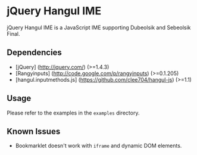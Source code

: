 jQuery Hangul IME
=================
jQuery Hangul IME is a JavaScript IME supporting Dubeolsik and Sebeolsik Final.

Dependencies
------------
* [jQuery] (http://jquery.com/) (>=1.4.3)
* [Rangyinputs] (http://code.google.com/p/rangyinputs) (>=0.1.205)
* [hangul.inputmethods.js] (https://github.com/clee704/hangul-js) (>=1.1)

Usage
-----
Please refer to the examples in the `examples` directory.

Known Issues
------------
* Bookmarklet doesn't work with `iframe` and dynamic DOM elements.
